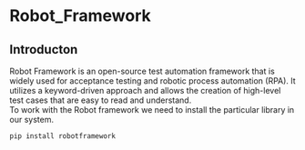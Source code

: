 # Robot_Framework
## Introducton
Robot Framework is an open-source test automation framework that is widely used for acceptance testing and robotic process automation (RPA). It utilizes a keyword-driven approach and allows the creation of high-level test cases that are easy to read and understand.   
To work with the Robot framework we need to install the particular library in our system.   
```
pip install robotframework
```

